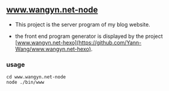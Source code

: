 ## www.wangyn.net-node

- This project is the server program of my blog website.

- the front end program generator is displayed by the project [www.wangyn.net-hexo](https://github.com/Yann-Wang/www.wangyn.net-hexo).

### usage

```
cd www.wangyn.net-node
node ./bin/www
```

